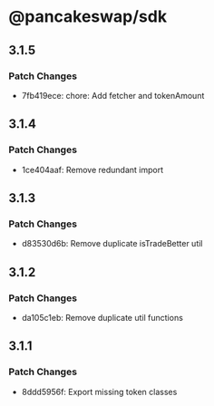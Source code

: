 # @pancakeswap/sdk

## 3.1.5

### Patch Changes

- 7fb419ece: chore: Add fetcher and tokenAmount

## 3.1.4

### Patch Changes

- 1ce404aaf: Remove redundant import

## 3.1.3

### Patch Changes

- d83530d6b: Remove duplicate isTradeBetter util

## 3.1.2

### Patch Changes

- da105c1eb: Remove duplicate util functions

## 3.1.1

### Patch Changes

- 8ddd5956f: Export missing token classes
